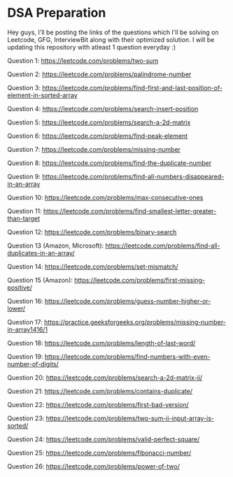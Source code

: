# DSA Preparation
Hey guys, I'll be posting the links of the questions which I'll be solving on Leetcode, GFG, InterviewBit along with their optimized solution.
I will be updating this repository with atleast 1 question everyday :)

Question 1:
https://leetcode.com/problems/two-sum


Question 2:
https://leetcode.com/problems/palindrome-number


Question 3:
https://leetcode.com/problems/find-first-and-last-position-of-element-in-sorted-array


Question 4:
https://leetcode.com/problems/search-insert-position


Question 5:
https://leetcode.com/problems/search-a-2d-matrix


Question 6:
https://leetcode.com/problems/find-peak-element


Question 7:
https://leetcode.com/problems/missing-number


Question 8:
https://leetcode.com/problems/find-the-duplicate-number


Question 9:
https://leetcode.com/problems/find-all-numbers-disappeared-in-an-array


Question 10:
https://leetcode.com/problems/max-consecutive-ones


Question 11:
https://leetcode.com/problems/find-smallest-letter-greater-than-target


Question 12:
https://leetcode.com/problems/binary-search


Question 13 (Amazon, Microsoft):
https://leetcode.com/problems/find-all-duplicates-in-an-array/


Question 14:
https://leetcode.com/problems/set-mismatch/


Question 15 (Amazon):
https://leetcode.com/problems/first-missing-positive/


Question 16:
https://leetcode.com/problems/guess-number-higher-or-lower/


Question 17:
https://practice.geeksforgeeks.org/problems/missing-number-in-array1416/1



Question 18:
https://leetcode.com/problems/length-of-last-word/


Question 19:
https://leetcode.com/problems/find-numbers-with-even-number-of-digits/


Question 20:
https://leetcode.com/problems/search-a-2d-matrix-ii/


Question 21:
https://leetcode.com/problems/contains-duplicate/


Question 22:
https://leetcode.com/problems/first-bad-version/


Question 23:
https://leetcode.com/problems/two-sum-ii-input-array-is-sorted/


Question 24:
https://leetcode.com/problems/valid-perfect-square/


Question 25:
https://leetcode.com/problems/fibonacci-number/


Question 26:
https://leetcode.com/problems/power-of-two/


